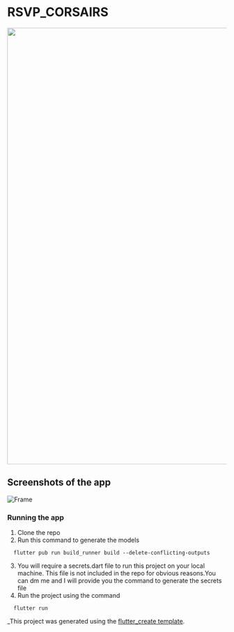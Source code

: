 # RSVP_CORSAIRS


<img src="https://user-images.githubusercontent.com/31410839/206510853-372fabf0-ba71-4b6a-bb3b-ac9a5e394e39.gif" width="1000"/>

## Screenshots of the app

![Frame](https://user-images.githubusercontent.com/31410839/207100949-337fe7cc-9d99-4152-8507-d0a42f9b0947.png)


### Running the app

1. Clone the repo
2. Run this command to generate the models
```
  flutter pub run build_runner build --delete-conflicting-outputs
```
3. You will require a secrets.dart file to run this project on your local machine. This file is not included in the repo for obvious reasons.You can dm me and I will provide you the command to generate the secrets file
4. Run the project using the command
```
  flutter run
```

_This project was generated using the [flutter_create template](https://github.com/maheshmnj/flutter_create).
